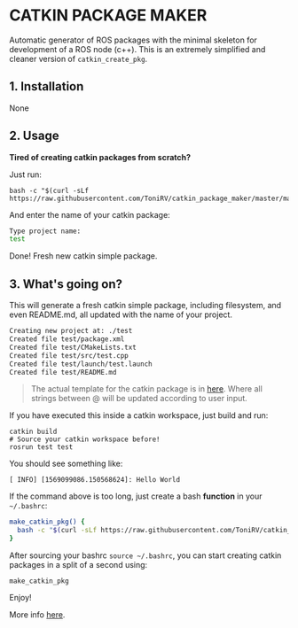 # CATKIN PACKAGE MAKER

Automatic generator of ROS packages with the minimal skeleton for development of a ROS node (c++). This is an extremely simplified and cleaner version of `catkin_create_pkg`.

## 1. Installation

None

## 2. Usage

**Tired of creating catkin packages from scratch?**

Just run: 

```
bash -c "$(curl -sLf https://raw.githubusercontent.com/ToniRV/catkin_package_maker/master/make_catkin_pkg.sh)"
```

And enter the name of your catkin package:

```bash
Type project name:
test
```

Done! Fresh new catkin simple package.

## 3. What's going on?

This will generate a fresh catkin simple package, including filesystem, and even README.md, all updated with the name of your project.

```bash
Creating new project at: ./test
Created file test/package.xml
Created file test/CMakeLists.txt
Created file test/src/test.cpp
Created file test/launch/test.launch
Created file test/README.md
```

> The actual template for the catkin package is in [here](./template). Where all strings between @ will be updated according to user input.

If you have executed this inside a catkin workspace, just build and run:

```
catkin build
# Source your catkin workspace before!
rosrun test test
```

You should see something like:
```
[ INFO] [1569099086.150568624]: Hello World
```

If the command above is too long, just create a bash **function** in your `~/.bashrc`: 

```bash
make_catkin_pkg() {
  bash -c "$(curl -sLf https://raw.githubusercontent.com/ToniRV/catkin_package_maker/master/make_catkin_pkg.sh)"
}
```

After sourcing your bashrc `source ~/.bashrc`, you can start creating catkin packages in a split of a second using:
```
make_catkin_pkg
```

Enjoy!

More info [here](http://www.mit.edu/~arosinol/2019/09/21/ROS_Catkin_Package_Maker/).
